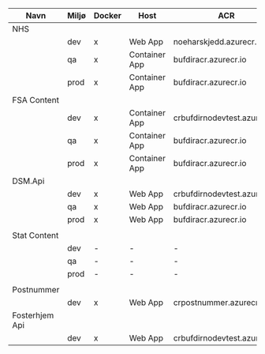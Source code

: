 
| Navn           | Miljø | Docker | Host          | ACR                          |
|----------------|-------|--------|---------------|------------------------------|
| NHS            |       |        |               |                              |
|                | dev   | x      | Web App       | noeharskjedd.azurecr.io      |
|                | qa    | x      | Container App | bufdiracr.azurecr.io         |
|                | prod  | x      | Container App | bufdiracr.azurecr.io         |
| FSA Content    |       |        |               |                              |
|                | dev   | x      | Container App | crbufdirnodevtest.azurecr.io |
|                | qa    | x      | Container App | bufdiracr.azurecr.io         |
|                | prod  | x      | Container App | bufdiracr.azurecr.io         |
| DSM.Api        |       |        |               |                              |
|                | dev   | x      | Web App       | crbufdirnodevtest.azurecr.io |
|                | qa    | x      | Web App       | bufdiracr.azurecr.io         |
|                | prod  | x      | Web App       | bufdiracr.azurecr.io         |
|                |       |        |               |                              |
| Stat Content   |       |        |               |                              |
|                | dev   | -      | -             | -                            |
|                | qa    | -      | -             | -                            |
|                | prod  | -      | -             | -                            |
|                |       |        |               |                              |
| Postnummer     |       |        |               |                              |
|                | dev   | x      | Web App       | crpostnummer.azurecr.io      |
| Fosterhjem Api |       |        |               |                              |
|                | dev   | x      | Web App       | crbufdirnodevtest.azurecr.io |

